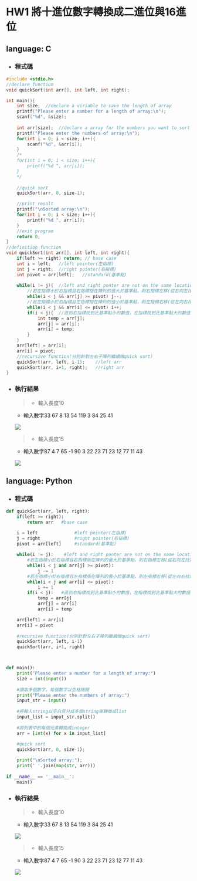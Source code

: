 # HW1 將十進位數字轉換成二進位與16進位
## language: C
* ### 程式碼
```c
#include <stdio.h>
//declare function
void quickSort(int arr[], int left, int right);

int main(){
    int size;  //declare a viriable to save the length of array
    printf("Please enter a number for a length of array:\n");
    scanf("%d", &size);
    
    int arr[size];  //declare a array for the numbers you want to sort
    printf("Please enter the numbers of array:\n");
    for(int i = 0; i < size; i++){
        scanf("%d", &arr[i]);
    }
    /*
    for(int i = 0; i < size; i++){
        printf("%d ", arr[i]);
    }
    */
    
    //quick sort
    quickSort(arr, 0, size-1);

    //print result
    printf("\nSorted array:\n");
    for(int i = 0; i < size; i++){
        printf("%d ", arr[i]);
    }
    //exit program
    return 0;
}
//definition function
void quickSort(int arr[], int left, int right){
    if(left >= right) return; // base case
    int i = left;   //left pointer(左指標)
    int j = right;  //right pointer(右指標)
    int pivot = arr[left];   //standard(基準點)
    
    while(i != j){  //left and right ponter are not on the same location 
        //若左指標小於右指標且右指標指在陣列的值大於基準點，則右指標左移(從右向左找第一個小於基準點的數)
        while(i < j && arr[j] >= pivot) j--;  
        //若左指標小於右指標且左指標指在陣列的值小於基準點，則左指標右移(從左向右找第一個大於基準點的數)
        while(i < j && arr[i] <= pivot) i++;
        if(i < j){  //直到右指標找到比基準點小的數值，左指標找到比基準點大的數值，將兩樹值交換位置
            int temp = arr[j];  
            arr[j] = arr[i];
            arr[i] = temp;
        }
    }
    arr[left] = arr[i];
    arr[i] = pivot;  
    //recursive function(分別針對左右子陣列繼續做quick sort)
    quickSort(arr, left, i-1);    //left arr
    quickSort(arr, i+1, right);   //right arr
}
```

* ### 執行結果
  > - 輸入長度10

     - 輸入數字33 67 8 13 54 119 3 84 25 41
  
    ![](https://github.com/yunchien77/ds_algorithm/blob/main/hw3_quick_sort/exeresult/hw3_c_result.png)
  
  > - 輸入長度15

     - 輸入數字87 4 7 65 -1 90 3 22 23 71 23 12 77 11 43
  
    ![](https://github.com/yunchien77/ds_algorithm/blob/main/hw3_quick_sort/exeresult/hw3_c_result2.png)
  

## language: Python
* ### 程式碼
```python
def quickSort(arr, left, right):
    if(left >= right): 
        return arr   #base case

    i = left              #left pointer(左指標)
    j = right             #right pointer(右指標)
    pivot = arr[left]     #standard(基準點)
    
    while(i != j):    #left and right ponter are not on the same location 
        #若左指標小於右指標且右指標指在陣列的值大於基準點，則右指標左移(從右向左找第一個小於基準點的數)
        while(i < j and arr[j] >= pivot): 
            j -= 1
        #若左指標小於右指標且左指標指在陣列的值小於基準點，則左指標右移(從左向右找第一個大於基準點的數)
        while(i < j and arr[i] <= pivot): 
            i += 1
        if(i < j):   #直到右指標找到比基準點小的數值，左指標找到比基準點大的數值，將兩樹值交換位置
            temp = arr[j]
            arr[j] = arr[i]
            arr[i] = temp

    arr[left] = arr[i]
    arr[i] = pivot
    
    #recursive function(分別針對左右子陣列繼續做quick sort)
    quickSort(arr, left, i-1)
    quickSort(arr, i+1, right)



def main():
    print("Please enter a number for a length of array:")
    size = int(input())
    
    #讀取多個數字，每個數字以空格隔開
    print("Please enter the numbers of array:")
    input_str = input()
    
    #將輸入string以空白見分成多個string後轉換成list
    input_list = input_str.split()
    
    #將列表中的每個元素轉換成integer
    arr = [int(x) for x in input_list]
    
    #quick sort
    quickSort(arr, 0, size-1);

    print("\nSorted array:");
    print(' '.join(map(str, arr)))
    
if __name__ == '__main__':
    main()
```

* ### 執行結果
  > - 輸入長度10

     - 輸入數字33 67 8 13 54 119 3 84 25 41
  
    ![](https://github.com/yunchien77/ds_algorithm/blob/main/hw3_quick_sort/exeresult/hw3_py_result.png)
  
  > - 輸入長度15

     - 輸入數字87 4 7 65 -1 90 3 22 23 71 23 12 77 11 43
  
    ![](https://github.com/yunchien77/ds_algorithm/blob/main/hw3_quick_sort/exeresult/hw3_py_result2.png)
